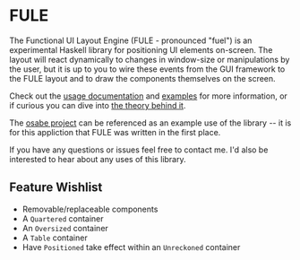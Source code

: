 # FULE

The Functional UI Layout Engine (FULE - pronounced "fuel") is an experimental Haskell library for positioning UI elements on-screen. The layout will react dynamically to changes in window-size or manipulations by the user, but it is up to you to wire these events from the GUI framework to the FULE layout and to draw the components themselves on the screen.

Check out the [usage documentation](doc/Usage.md) and [examples](examples/) for more information, or if curious you can dive into [the theory behind it](doc/Theory.md).

The [osabe project](https://bitbucket.org/osabe-app/code/) can be referenced as an example use of the library -- it is for this appliction that FULE was written in the first place.

If you have any questions or issues feel free to contact me. I'd also be interested to hear about any uses of this library.

## Feature Wishlist
 - Removable/replaceable components
 - A `Quartered` container
 - An `Oversized` container
 - A `Table` container
 - Have `Positioned` take effect within an `Unreckoned` container
